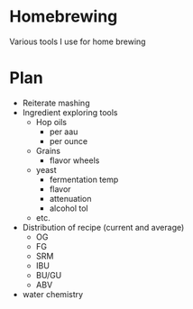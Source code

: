 # Homebrewing
Various tools I use for home brewing

# Plan
* Reiterate mashing
* Ingredient exploring tools
  * Hop oils
    * per aau
    * per ounce
  * Grains
    * flavor wheels
  * yeast
    * fermentation temp
    * flavor
    * attenuation
    * alcohol tol
  * etc.
* Distribution of recipe (current and average)
  * OG
  * FG
  * SRM
  * IBU
  * BU/GU
  * ABV
* water chemistry
